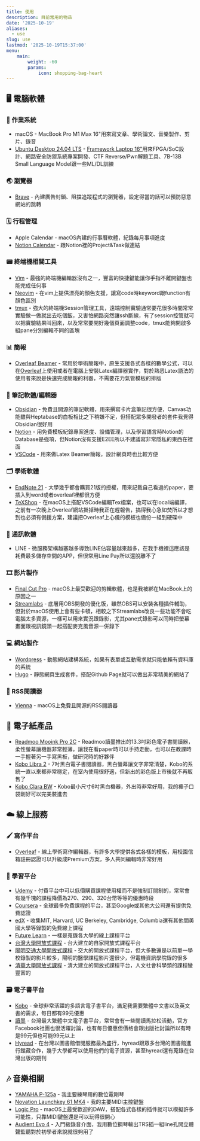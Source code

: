 ```yaml
---
title: 使用
description: 目前常用的物品
date: '2025-10-19'
aliases:
  - use
slug: use
lastmod: '2025-10-19T15:37:00'
menu:
    main: 
        weight: -60
        params:
            icon: shopping-bag-heart
---
```

## 🖥️ 電腦軟體

### 💾 作業系統
- macOS - MacBook Pro M1 Max 16"用來寫文章、學術論文、音樂製作、剪片、錄音
- [Ubuntu Desktop 24.04 LTS](https://ubuntu.com/download/desktop) - [Framework Laptop 16"](https://frame.work/tw/en/)用來FPGA/SoC設計、網路安全防禦系統專案開發、CTF Reverse/Pwn解題工具、7B-13B Small Language Model跟一些ML/DL訓練

### 🌏 瀏覽器
- [Brave](https://brave.com/) - 內建廣告封鎖、阻擋追蹤程式的瀏覽器，設定得當的話可以預防惡意網站的跳轉

### 🗓️ 行程管理
- Apple Calendar - macOS內建的行事曆軟體，紀錄每月事項進度
- [Notion Calendar](https://www.notion.com/product/calendar) - 跟Notion裡的Project&Task做連結

### 📟 終端機相關工具
- [Vim](https://www.vim.org/) - 最強的終端機編輯器沒有之一，豐富的快捷鍵能讓你手指不離開鍵盤也能完成任何事
- [Neovim](https://neovim.io/) - 在vim上提供漂亮的顏色支援，讓寫code時keyword跟function有顏色區別
- [tmux](https://github.com/tmux/tmux/wiki) - 強大的終端機Session管理工具，遠端控制實驗通常要花很多時間常常實驗做一做就出去吃個飯，又害怕網路突然讓ssh斷線，有了session控管就可以把實驗結果叫回來，以及常常要開好幾個頁面調整code，tmux能夠開啟多組pane分別編輯不同的區塊

### 📊 簡報
- [Overleaf Beamer](https://www.overleaf.com/learn/latex/Beamer) - 常用於學術簡報中，原生支援各式各樣的數學公式，可以在[Overleaf](https://www.overleaf.com/)上使用或者在電腦上安裝Latex編譯器實作，對於熟悉Latex語法的使用者來說是快速完成簡報的利器，不需要花力氣管模板的排版

### 📝 筆記軟體/編輯器
- [Obsidian](https://obsidian.md/) - 免費且開源的筆記軟體，用來撰寫卡片盒筆記很方便，Canvas功能雖與Heptabase的白板相比之下稍嫌不足，但搭配眾多開發者的套件我覺得Obsidian很好用
- [Notion](https://www.notion.com/) - 用免費模板紀錄專案進度、設備管理，以及學習語言時Notion的Database是強項，但Notion沒有支援E2EE所以不建議寫非常隱私的東西在裡面
- [VSCode](https://code.visualstudio.com/) - 用來做Latex Beamer簡報，設計網頁時也比較方便

### 🗂️ 學術軟體
- [EndNote 21](https://endnote.com/product-details/) - 大學幾乎都會購買21版的授權，用來記載自己看過的paper，要插入到word或者overleaf裡都很方便
- [TeXShop](https://pages.uoregon.edu/koch/texshop/) - 在macOS上搭配VSCode編輯Tex檔案，也可以在local端編譯，之前有一次晚上Overleaf網站掛掉時我正在趕報告，搞得我心急如焚所以才想到也必須有備援方案，建議把Overleaf上心儀的模板也備份一組到硬碟中

### 💬 通訊軟體
- LINE - 微服務架構越塞越多導致LINE佔容量越來越多，在我手機裡這應該是耗費最多儲存空間的APP，但很常用Line Pay所以還脫離不了

### 🎞️ 影片製作
- [Final Cut Pro](https://www.apple.com/final-cut-pro/) - macOS上最受歡迎的剪輯軟體，也是我被綁在MacBook上的原因之一
- [Streamlabs](https://streamlabs.com/) - 底層用OBS開發的優化版，雖然OBS可以安裝各種插件輔助，但對於macOS使用上會有些卡頓，相較之下Streamlabs改良一些功能不會吃電腦太多資源，一樣可以用來實況跟錄影，尤其pane式錄影可以同時把螢幕畫面跟視訊鏡頭一起搭配麥克風音源一併錄下

### 💻 網站製作
- [Wordpress](https://wordpress.com/) - 動態網站建構系統，如果有表單或互動需求就只能依賴有資料庫的系統
- [Hugo](https://gohugo.io/) - 靜態網頁生成套件，搭配Github Page就可以做出非常精美的網站了

### 📡 RSS閱讀器
- [Vienna](https://www.vienna-rss.com/) - macOS上免費且開源的RSS閱讀器

## 📜 電子紙產品
- [Readmoo Mooink Pro 2C](https://moo.im/a/luyzKS) - Readmoo讀墨推出的13.3吋彩色電子書閱讀器，柔性螢幕讓機器非常輕薄，讓我在看paper時可以手持走動，也可以在教課時一手握著另一手寫黑板，做研究時的好夥伴
- [Kobo Libra 2](https://gl.kobobooks.com/zh/products/kobo-libra-2) - 7吋黑白電子書閱讀器，黑白螢幕讓文字非常清楚，Kobo的系統一直以來都非常穩定，在室內使用很舒適，但新出的彩色版上市後就不再販售了
- [Kobo Clara BW](https://r10.to/hkkbYN) - Kobo最小尺寸6吋黑白機器，外出時非常好用，我的褲子口袋剛好可以完美裝進去

## ☁️  線上服務

### 🖌 寫作平台
- [Overleaf](https://www.overleaf.com/) - 線上學術寫作編輯器，有許多大學提供各式各樣的模板，用校園信箱註冊認證可以升級成Premium方案，多人共同編輯時非常好用

### 📝 學習平台
- [Udemy](https://affone.site/track/clicks/4546/c627c2bc980426d6fa83ec23d62e9642236e48df2aabebf00264b413210652aa8272f4) - 付費平台中可以低價購買課程使用權而不是強制訂閱制的，常常會有幾千塊的課程降價為270、290、320台幣等等的優惠時段
- [Coursera](https://www.coursera.org/) - 全球最多免費課程的平台，甚至Google或其他大公司還有提供免費認證
- [edX](https://www.edx.org/) - 收集MIT, Harvard, UC Berkeley, Cambridge, Columbia還有其他間美國大學等錄製的免費線上課程
- [Future Learn](https://www.futurelearn.com/) - 一樣是蒐錄各大學的線上課程平台
- [台灣大學開放式課程](https://ocw.aca.ntu.edu.tw/) - 台大建立的自家開放式課程平台
- [陽明交通大學開放式課程](https://ocw.nycu.edu.tw/) - 交大的開放式課程平台，但大多數還是以前單一學校錄製的影片較多，陽明的醫學課程影片還很少，但電機資訊學院錄的很多
- [清華大學開放式課程](https://ocw.nthu.edu.tw/ocw/index.php) - 清大建立的開放式課程平台，人文社會科學類的課程蠻豐富的

### 🗃 電子書平台
- [Kobo](https://r10.to/hklN84) - 全球非常活躍的多語言電子書平台，滿足我需要繁體中文書以及英文書的需求，每日都有99元優惠
- [讀墨](https://moo.im/a/1iknoH) - 台灣最大繁體中文電子書平台，常常會有一些閱讀馬拉松活動，官方Facebook社團也很活躍討論，也有每日優惠但價格會跟出版社討論所以有時是99元但也可能99元以上
- [Hyread](https://wonderfulapple.net/3NP0J) - 在台灣以圖書館借閱服務最為盛行，hyread跟眾多台灣的圖書館進行館藏合作，幾乎大學都可以使用他們的電子資源，甚至hyread還有蒐錄在台灣出版的期刊

## 🎶 音樂相關
- [YAMAHA P-125a](https://tw.yamaha.com/zh/products/musical_instruments/pianos/p_series/p-125a/index.html) - 我主要練琴用的數位電剛琴
- [Novation Launchkey 61 MK4](https://novationmusic.com/products/launchkey-61) - 我的主要MIDI主控鍵盤
- [Logic Pro](https://www.apple.com/logic-pro/) - macOS上最受歡迎的DAW，搭配各式各樣的插件就可以模擬許多可能性，只靠MIDI鍵盤還是可以玩得很開心
- [Audient Evo 4](https://evo.audio/products/audio-interfaces/evo-4/overview/) - 入門級錄音介面，我用數位鋼琴輸出TRS插一組line孔開立體聲監聽對於初學者來說就很夠用了
